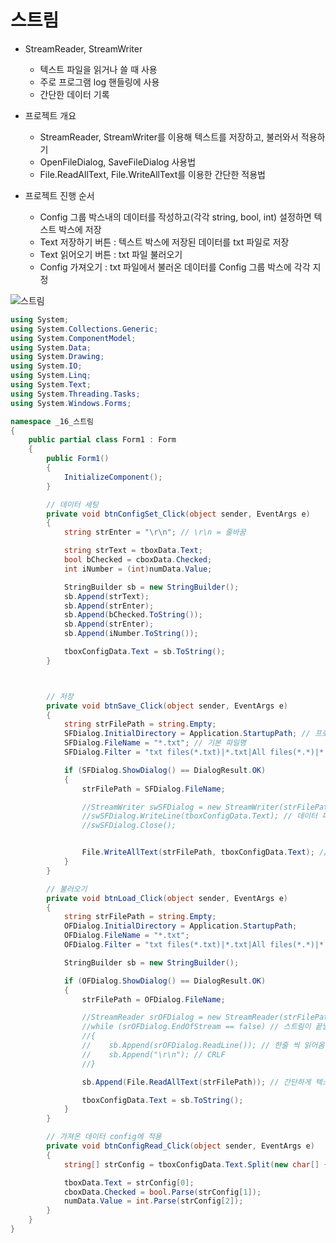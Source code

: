 # 스트림

- StreamReader, StreamWriter
  - 텍스트 파일을 읽거나 쓸 때 사용
  - 주로 프로그램 log 핸들링에 사용
  - 간단한 데이터 기록



- 프로젝트 개요
  - StreamReader, StreamWriter를 이용해 텍스트를 저장하고, 불러와서 적용하기
  - OpenFileDialog, SaveFileDialog 사용법
  - File.ReadAllText, File.WriteAllText를 이용한 간단한 적용법



- 프로젝트 진행 순서
  - Config 그룹 박스내의 데이터를 작성하고(각각 string, bool, int) 설정하면 텍스트 박스에 저장
  - Text 저장하기 버튼 : 텍스트 박스에 저장된 데이터를 txt 파일로 저장
  - Text 읽어오기 버튼 : txt 파일 불러오기
  - Config 가져오기 : txt 파일에서 불러온 데이터를 Config 그룹 박스에 각각 지정





![스트림](https://user-images.githubusercontent.com/72305146/135373227-b3eed5ef-9eb0-442a-a2a7-d2424f1d7151.png)






```c#
using System;
using System.Collections.Generic;
using System.ComponentModel;
using System.Data;
using System.Drawing;
using System.IO;
using System.Linq;
using System.Text;
using System.Threading.Tasks;
using System.Windows.Forms;

namespace _16_스트림
{
    public partial class Form1 : Form
    {
        public Form1()
        {
            InitializeComponent();
        }

        // 데이터 세팅
        private void btnConfigSet_Click(object sender, EventArgs e)
        {
            string strEnter = "\r\n"; // \r\n = 줄바꿈

            string strText = tboxData.Text;
            bool bChecked = cboxData.Checked;
            int iNumber = (int)numData.Value;

            StringBuilder sb = new StringBuilder();
            sb.Append(strText); 
            sb.Append(strEnter);
            sb.Append(bChecked.ToString());
            sb.Append(strEnter);
            sb.Append(iNumber.ToString());

            tboxConfigData.Text = sb.ToString();
        }



        // 저장 
        private void btnSave_Click(object sender, EventArgs e)
        {
            string strFilePath = string.Empty;
            SFDialog.InitialDirectory = Application.StartupPath; // 프로그램 시작경로 (exe가 있는 폴더)
            SFDialog.FileName = "*.txt"; // 기본 파일명
            SFDialog.Filter = "txt files(*.txt)|*.txt|All files(*.*)|*.*";

            if (SFDialog.ShowDialog() == DialogResult.OK)
            {
                strFilePath = SFDialog.FileName;

                //StreamWriter swSFDialog = new StreamWriter(strFilePath); // 경로 설정
                //swSFDialog.WriteLine(tboxConfigData.Text); // 데이터 파일에 저장
                //swSFDialog.Close();


                File.WriteAllText(strFilePath, tboxConfigData.Text); // 이런 형태도 가능
            }
        }

        // 불러오기
        private void btnLoad_Click(object sender, EventArgs e)
        {
            string strFilePath = string.Empty;
            OFDialog.InitialDirectory = Application.StartupPath;
            OFDialog.FileName = "*.txt";
            OFDialog.Filter = "txt files(*.txt)|*.txt|All files(*.*)|*.*";

            StringBuilder sb = new StringBuilder();

            if (OFDialog.ShowDialog() == DialogResult.OK)
            {
                strFilePath = OFDialog.FileName;

                //StreamReader srOFDialog = new StreamReader(strFilePath, Encoding.UTF8, true);
                //while (srOFDialog.EndOfStream == false) // 스트림이 끝날 때 까지
                //{
                //    sb.Append(srOFDialog.ReadLine()); // 한줄 씩 읽어옴
                //    sb.Append("\r\n"); // CRLF
                //}

                sb.Append(File.ReadAllText(strFilePath)); // 간단하게 텍스트 불러오기

                tboxConfigData.Text = sb.ToString();
            }
        }

        // 가져온 데이터 config에 적용
        private void btnConfigRead_Click(object sender, EventArgs e)
        {
            string[] strConfig = tboxConfigData.Text.Split(new char[] { '\r', '\n' }, StringSplitOptions.RemoveEmptyEntries);

            tboxData.Text = strConfig[0];
            cboxData.Checked = bool.Parse(strConfig[1]);
            numData.Value = int.Parse(strConfig[2]);
        }
    }
}

```

